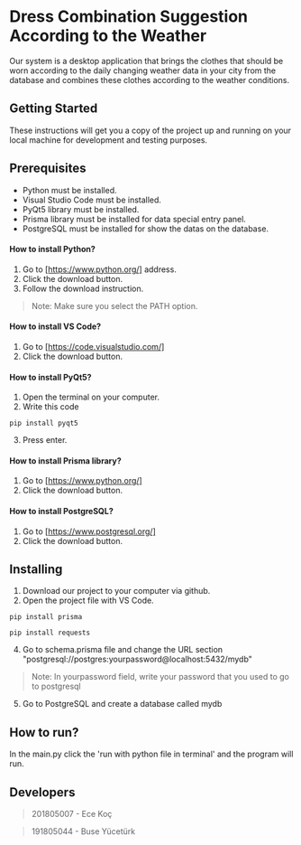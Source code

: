 # Dress Combination Suggestion According to the Weather

Our system is a desktop application that brings the clothes that should be worn according to the daily changing weather data in your city from the database and combines these clothes according to the weather conditions.

## Getting Started

These instructions will get you a copy of the project up and running on your local machine for development and testing purposes.

## Prerequisites

- Python must be installed.
- Visual Studio Code must be installed.
- PyQt5 library must be installed.
- Prisma library must be installed for data special entry panel.
- PostgreSQL must be installed for show the datas on the database.


#### How to install Python?

1. Go to [https://www.python.org/] address.
2. Click the download button.
3. Follow the download instruction.

> Note: Make sure you select the PATH option.

#### How to install VS Code?

1. Go to [https://code.visualstudio.com/]
2. Click the download button.

#### How to install PyQt5?

1. Open the terminal on your computer.
2. Write this code 


```pip install pyqt5``` 


3. Press enter.

#### How to install Prisma library?

1. Go to [https://www.python.org/]
2. Click the download button.

#### How to install PostgreSQL?

1. Go to [https://www.postgresql.org/]
2. Click the download button.

## Installing
1. Download our project to your computer via github.
2. Open the project file with VS Code.

` pip install prisma `

` pip install requests `

4. Go to schema.prisma file and change the URL section "postgresql://postgres:yourpassword@localhost:5432/mydb"
> Note: In yourpassword field, write your password that you used to go to postgresql
5. Go to PostgreSQL and create a database called mydb

## How to run?

In the main.py click the 'run with python file in terminal' and the program will run.


## Developers
> 201805007 - Ece Koç

> 191805044 - Buse Yücetürk

